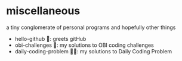 # miscellaneous
a tiny conglomerate of personal programs and hopefully other things

* hello-github 👋: greets gitHub
* obi-challenges 🥇: my solutions to OBI coding challenges
* daily-coding-problem 👨‍💻: my solutions to Daily Coding Problem 
